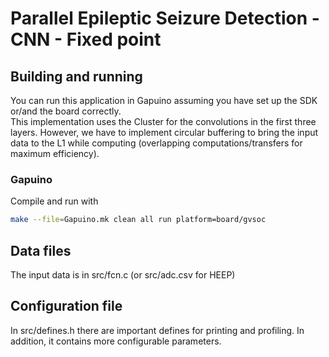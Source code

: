 # Parallel Epileptic Seizure Detection - CNN - Fixed point

## Building and running

You can run this application in Gapuino assuming you have set up the SDK or/and the board correctly. <br> This implementation uses the Cluster for the convolutions in the first three layers.
However, we have to implement circular buffering to bring the input data to the L1 while computing (overlapping computations/transfers for maximum efficiency).


### Gapuino

Compile and run with
```sh
make --file=Gapuino.mk clean all run platform=board/gvsoc
```

## Data files

The input data is in src/fcn.c (or src/adc.csv for HEEP)

## Configuration file

In src/defines.h there are important defines for printing and profiling. In addition, it contains more configurable parameters.
